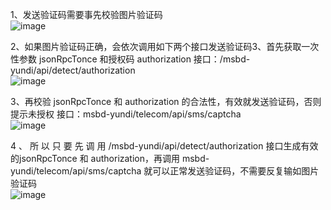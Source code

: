 

1、发送验证码需要事先校验图片验证码  
![image](https://github.com/hbdxmz/BugHuntLogger/assets/94107024/c76fd924-1b3c-4b4b-b12e-8d54d843f88f)

2、如果图片验证码正确，会依次调用如下两个接口发送验证码3、首先获取一次性参数 jsonRpcTonce 和授权码 authorization
接口：/msbd-yundi/api/detect/authorization  
![image](https://github.com/hbdxmz/BugHuntLogger/assets/94107024/589d319a-f039-4487-b443-64ae05161e2c)

3、再校验 jsonRpcTonce 和 authorization 的合法性，有效就发送验证码，否则提示未授权
接口：msbd-yundi/telecom/api/sms/captcha  
![image](https://github.com/hbdxmz/BugHuntLogger/assets/94107024/d7591300-60d2-46cf-8ef8-92b83c38c2f4)

4 、 所 以 只 要 先 调 用 /msbd-yundi/api/detect/authorization 接口生成有效的jsonRpcTonce 和 authorization，再调用 msbd-yundi/telecom/api/sms/captcha 就可以正常发送验证码，不需要反复输如图片验证码  
![image](https://github.com/hbdxmz/BugHuntLogger/assets/94107024/25a87858-6475-4740-8959-cb22be9ded9f)
